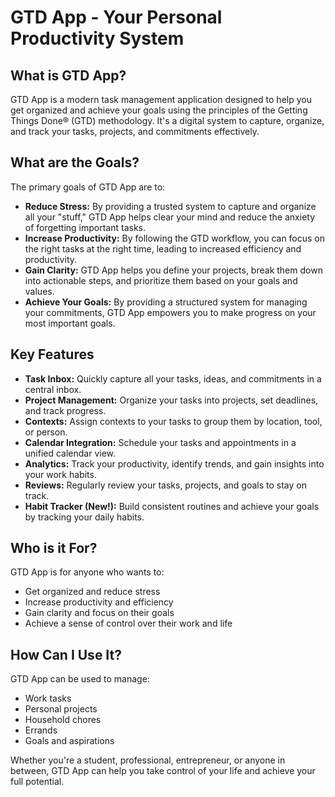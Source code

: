 # GTD App - Your Personal Productivity System

## What is GTD App?

GTD App is a modern task management application designed to help you get organized and achieve your goals using the principles of the Getting Things Done® (GTD) methodology. It's a digital system to capture, organize, and track your tasks, projects, and commitments effectively.

## What are the Goals?

The primary goals of GTD App are to:

*   **Reduce Stress:** By providing a trusted system to capture and organize all your "stuff," GTD App helps clear your mind and reduce the anxiety of forgetting important tasks.
*   **Increase Productivity:** By following the GTD workflow, you can focus on the right tasks at the right time, leading to increased efficiency and productivity.
*   **Gain Clarity:** GTD App helps you define your projects, break them down into actionable steps, and prioritize them based on your goals and values.
*   **Achieve Your Goals:** By providing a structured system for managing your commitments, GTD App empowers you to make progress on your most important goals.

## Key Features

*   **Task Inbox:** Quickly capture all your tasks, ideas, and commitments in a central inbox.
*   **Project Management:** Organize your tasks into projects, set deadlines, and track progress.
*   **Contexts:** Assign contexts to your tasks to group them by location, tool, or person.
*   **Calendar Integration:** Schedule your tasks and appointments in a unified calendar view.
*   **Analytics:** Track your productivity, identify trends, and gain insights into your work habits.
*   **Reviews:** Regularly review your tasks, projects, and goals to stay on track.
*   **Habit Tracker (New!):** Build consistent routines and achieve your goals by tracking your daily habits.

## Who is it For?

GTD App is for anyone who wants to:

*   Get organized and reduce stress
*   Increase productivity and efficiency
*   Gain clarity and focus on their goals
*   Achieve a sense of control over their work and life

## How Can I Use It?

GTD App can be used to manage:

*   Work tasks
*   Personal projects
*   Household chores
*   Errands
*   Goals and aspirations

Whether you're a student, professional, entrepreneur, or anyone in between, GTD App can help you take control of your life and achieve your full potential.